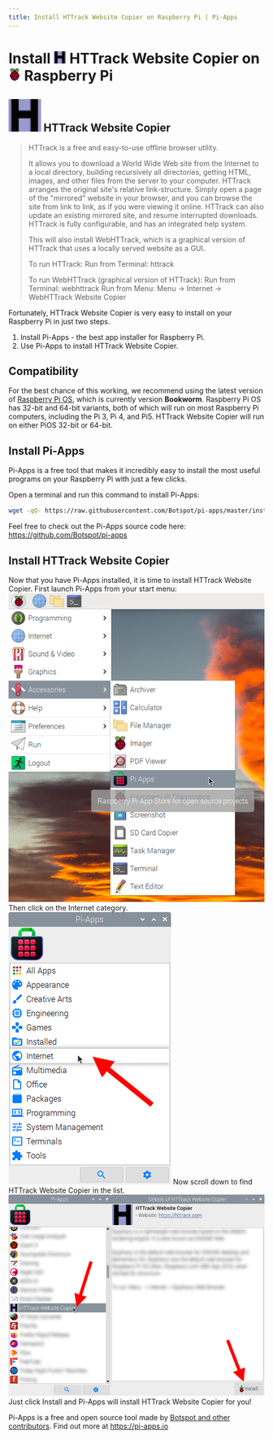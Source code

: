 ```yaml
---
title: Install HTTrack Website Copier on Raspberry Pi | Pi-Apps
---
```

<div class="simple-install-content content">

# Install <img src="/img/app-icons/HTTrack Website Copier/icon-64.png" height=24> HTTrack Website Copier on <img src=/img/other-icons/raspberrypi-icon.svg height=24> Raspberry Pi

## <img src="/img/app-icons/HTTrack Website Copier/icon-64.png"> HTTrack Website Copier
> HTTrack is a free and easy-to-use offline browser utility.
> 
> It allows you to download a World Wide Web site from the Internet to a local directory, building recursively all directories, getting HTML, images, and other files from the server to your computer. HTTrack arranges the original site's relative link-structure. Simply open a page of the "mirrored" website in your browser, and you can browse the site from link to link, as if you were viewing it online. HTTrack can also update an existing mirrored site, and resume interrupted downloads. HTTrack is fully configurable, and has an integrated help system. 
> 
> This will also install WebHTTrack, which is a graphical version of HTTrack that uses a locally served website as a GUI.
> 
> To run HTTrack:
> Run from Terminal: httrack
> 
> To run WebHTTrack (graphical version of HTTrack):
> Run from Terminal: webhttrack
> Run from Menu: Menu -> Internet -> WebHTTrack Website Copier

Fortunately, HTTrack Website Copier is very easy to install on your Raspberry Pi in just two steps.
1. Install Pi-Apps - the best app installer for Raspberry Pi.
2. Use Pi-Apps to install HTTrack Website Copier.
</div>
<div class="simple-install-content content">

## Compatibility
For the best chance of this working, we recommend using the latest version of [Raspberry Pi OS](https://www.raspberrypi.com/software/), which is currently version **Bookworm**.
Raspberry Pi OS has 32-bit and 64-bit variants, both of which will run on most Raspberry Pi computers, including the Pi 3, Pi 4, and Pi5.
HTTrack Website Copier will run on either PiOS 32-bit or 64-bit.
</div>
<div class="simple-install-content content">

## Install Pi-Apps

Pi-Apps is a free tool that makes it incredibly easy to install the most useful programs on your Raspberry Pi with just a few clicks.

Open a terminal and run this command to install Pi-Apps:
```bash
wget -qO- https://raw.githubusercontent.com/Botspot/pi-apps/master/install | bash
```
Feel free to check out the Pi-Apps source code here: https://github.com/Botspot/pi-apps
</div>
<div class="simple-install-content content">

## Install HTTrack Website Copier

Now that you have Pi-Apps installed, it is time to install HTTrack Website Copier.
First launch Pi-Apps from your start menu:
<img src="/img/start-menu.png">
Then click on the Internet category.
<img src="/img/category-selections/Internet.png">
Now scroll down to find HTTrack Website Copier in the list.
<img src="/img/app-icons/HTTrack Website Copier/app-selection.png">
Just click Install and Pi-Apps will install HTTrack Website Copier for you!
</div>
<div class="simple-install-content content">

Pi-Apps is a free and open source tool made by [Botspot and other contributors](/about/#contributors). Find out more at https://pi-apps.io
</div>
